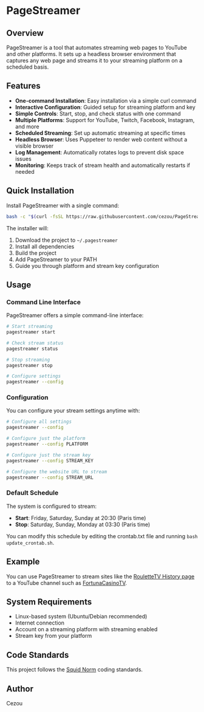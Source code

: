 # PageStreamer

## Overview

PageStreamer is a tool that automates streaming web pages to YouTube and other platforms. It sets up a headless browser environment that captures any web page and streams it to your streaming platform on a scheduled basis.

## Features

- **One-command Installation**: Easy installation via a simple curl command
- **Interactive Configuration**: Guided setup for streaming platform and key
- **Simple Controls**: Start, stop, and check status with one command
- **Multiple Platforms**: Support for YouTube, Twitch, Facebook, Instagram, and more
- **Scheduled Streaming**: Set up automatic streaming at specific times
- **Headless Browser**: Uses Puppeteer to render web content without a visible browser
- **Log Management**: Automatically rotates logs to prevent disk space issues
- **Monitoring**: Keeps track of stream health and automatically restarts if needed

## Quick Installation

Install PageStreamer with a single command:

```bash
bash -c "$(curl -fsSL https://raw.githubusercontent.com/cezou/PageStreamer/master/install.sh)"
```

The installer will:
1. Download the project to `~/.pagestreamer`
2. Install all dependencies
3. Build the project
4. Add PageStreamer to your PATH
5. Guide you through platform and stream key configuration

## Usage

### Command Line Interface

PageStreamer offers a simple command-line interface:

```bash
# Start streaming
pagestreamer start

# Check stream status
pagestreamer status

# Stop streaming
pagestreamer stop

# Configure settings
pagestreamer --config
```

### Configuration

You can configure your stream settings anytime with:

```bash
# Configure all settings
pagestreamer --config

# Configure just the platform
pagestreamer --config PLATFORM

# Configure just the stream key
pagestreamer --config STREAM_KEY

# Configure the website URL to stream
pagestreamer --config STREAM_URL
```

### Default Schedule

The system is configured to stream:
- **Start**: Friday, Saturday, Sunday at 20:30 (Paris time)
- **Stop**: Saturday, Sunday, Monday at 03:30 (Paris time)

You can modify this schedule by editing the crontab.txt file and running `bash update_crontab.sh`.

## Example

You can use PageStreamer to stream sites like the [RouletteTV History page](https://roulette-tv.vercel.app/history) to a YouTube channel such as [FortunaCasinoTV](https://www.youtube.com/@FortunaCasinoTV/live).

## System Requirements

- Linux-based system (Ubuntu/Debian recommended)
- Internet connection
- Account on a streaming platform with streaming enabled
- Stream key from your platform

## Code Standards

This project follows the [Squid Norm](SquidNorm.en.md) coding standards.

## Author

Cezou
